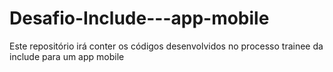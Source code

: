 # Desafio-Include---app-mobile
Este repositório irá conter os códigos desenvolvidos no processo trainee da include para um app mobile


